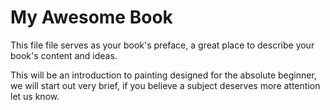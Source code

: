# My Awesome Book

This file file serves as your book's preface, a great place to describe your book's content and ideas.

This will be an introduction to painting designed for the absolute beginner, we will start out very brief, if you believe a subject deserves more attention let us know.
